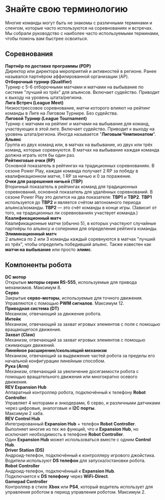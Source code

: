 Знайте свою терминологию  
===================  

Многие команды могут быть не знакомы с различными терминами и сленгом, которые часто используются на соревнованиях и встречах. Мы собрали руководство с наиболее часто используемыми терминами, чтобы помочь вам быстрее освоиться.  

**Соревнования**  
----------------  
**Партнёр по доставке программы (PDP)**  
   Директор или директора мероприятий и активностей в регионе. Ранее назывался партнёром аффилированной организации (AP).  
**Отборочный турнир (Qualifier)**  
   Турнир с 5-6 отборочными матчами и матчами на выбывание по системе "лучший из трёх" для альянсов. Включает судейство. Приводит к выходу на уровень штата/региона.  
**Лига Встреч (League Meet)**  
   Низкострессовое соревнование, матчи которого влияют на рейтинг команды в Лиге на Лиговом Турнире. Без судейства.  
**Лиговой Турнир (League Tournament)**  
   Турнир с матчами на рейтинг и матчами на выбывание для команд, участвующих в этой лиге. Включает судейство. Приводит к выходу на уровень штата/региона. Иногда называется "**Лиговым Чемпионатом**".  
**Альянс**  
   Группа из двух команд или, в матчах на выбывание, из двух или трёх команд, которые соревнуются. В матчах на выбывание каждая команда должна играть хотя бы один раз.  
**Рейтинговые очки (RP)**  
   Основной показатель в рейтингах на традиционных соревнованиях. В сезоне Power Play, каждая команда получает 2 RP за победу в квалификационном матче, 1 RP за ничью и 0 за поражение.  
**Очки для разрешения ничьей (TBP)**  
   Вторичный показатель в рейтингах команд для традиционных соревнований, основной показатель для удалённых соревнований. В сезоне Power Play это делится на два показателя: **TBP1** и **TBP2**. **TBP1** используется до **TBP2** и является счётом автономного периода альянса/команды. **TBP2** — это счёт команды в конце игры. (Зависит от того, на традиционных ли соревнованиях участвует команда.)  
**Квалификационный матч**  
   Квалификационные матчи (обычно 5), в которых участвуют случайные партнёры по альянсу и соперники для определения рейтинга команды.  
**Элиминационный матч**  
   2 альянса по 2 или 3 команды каждый соревнуются в матчах "лучший из трёх", чтобы определить победивший альянс. Также известен как **матчи на выбывание** или просто **элимс**.  

**Компоненты робота**  
---------------------  
**DC мотор**  
   Открытые **моторы серии RS-555**, используемые для привода механизмов. Максимум 8.  
**Серво**  
   Закрытые **серво-моторы**, используемые для точного движения. Управляются с помощью **PWM сигналов**. Максимум 12.  
**Приводная система (DT)**  
   Механизм, отвечающий за движение робота.  
**Интейк**  
   Механизм, отвечающий за захват игровых элементов с поля с помощью вращающегося движения.  
**Захват (Claw)**  
   Механизм, отвечающий за захват игровых элементов с помощью сжимающих движений.  
**Линейное расширение/скользящий механизм**  
   Механизм, отвечающий за выдвижение частей робота за пределы его начальной конфигурации линейным способом.  
**Рука (Arm)**  
   Механизм, отвечающий за увеличение досягаемости робота с помощью вращательного движения или многократно осевого движения.  
**REV Expansion Hub**  
   Аппаратный контроллер робота, подключённый к телефону **Robot Controller**.  
   Управляет 4 моторами и энкодерами, 6 серво, и различными датчиками через цифровые, аналоговые и **I2C порты**.  
   Максимум 2 хаба.  
**REV Control Hub**  
   Интегрированный **Expansion Hub** + телефон **Robot Controller**.  
   Выполняет многие из тех же функций, что и **Expansion Hub**, но исключает необходимость в телефоне **Robot Controller**.  
   Один **Expansion Hub** может использоваться вместе с одним **Control Hub**.  
**Driver Station (DS)**  
   Андроид-телефон, подключённый к контроллеру игрового джойстика.  
   Водители используют **DS телефон** для запуска/остановки робота.  
**Robot Controller**  
   Андроид-телефон, подключённый к **Expansion Hub**.  
   Подключается к **DS телефону** через **WiFi-Direct**.  
**Gamepad Controller**  
   Контроллер в стиле **Xbox** или **PS4**, который водитель использует для управления роботом в период управления роботом. Максимум 2.
